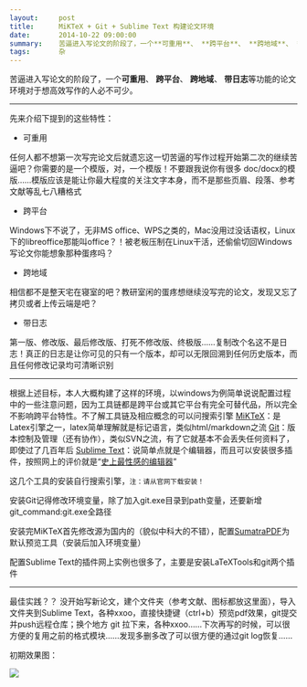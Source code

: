 ```yaml
---
layout:     post
title:      MiKTeX + Git + Sublime Text 构建论文环境
date:       2014-10-22 09:00:00
summary:    苦逼进入写论文的阶段了，一个**可重用**、 **跨平台**、 **跨地域**、 **带日志**等功能的论文环境对于想高效写作的人必不可少
tags:       杂
---
```


苦逼进入写论文的阶段了，一个**可重用**、 **跨平台**、 **跨地域**、 **带日志**等功能的论文环境对于想高效写作的人必不可少。


----------


先来介绍下提到的这些特性：

 - 可重用

任何人都不想第一次写完论文后就遗忘这一切苦逼的写作过程开始第二次的继续苦逼吧？你需要的是一个模版，对，一个模版！不要跟我说你有很多 doc/docx的模版……模版应该是能让你最大程度的关注文字本身，而不是那些页眉、段落、参考文献等乱七八糟格式

 - 跨平台

Windows下不说了，无非MS office、WPS之类的，Mac没用过没话语权，Linux下的libreoffice那能叫office？！被老板压制在Linux干活，还偷偷切回Windows写论文你能想象那种蛋疼吗？

 - 跨地域

相信都不是整天宅在寝室的吧？教研室闲的蛋疼想继续没写完的论文，发现又忘了拷贝或者上传云端是吧？

 - 带日志

第一版、修改版、最后修改版、打死不修改版、终极版……复制改个名这不是日志！真正的日志是让你可见的只有一个版本，却可以无限回溯到任何历史版本，而且任何修改记录均可清晰识别

----------

根据上述目标，本人大概构建了这样的环境，以windows为例简单说说配置过程中的一些注意问题，因为工具链都是跨平台或其它平台有完全可替代品，所以完全不影响跨平台特性。不了解工具链及相应概念的可以问搜索引擎
[MiKTeX][1]：是Latex引擎之一，latex简单理解就是标记语言，类似html/markdown之流
[Git][2]：版本控制及管理（还有协作），类似SVN之流，有了它就基本不会丢失任何资料了，即使过了几百年后
[Sublime Text][3]：说简单点就是个编辑器，而且可以安装很多插件，按照网上的评价就是“[史上最性感的编辑器][4]”


这几个工具的安装自行搜索引擎，`注：请从官网下载安装！`

安装Git记得修改环境变量，除了加入git.exe目录到path变量，还要新增
git_command:git.exe全路径

安装完MiKTeX首先修改源为国内的（貌似中科大的不错），配置[SumatraPDF][5]为默认预览工具（安装后加入环境变量）

配置Sublime Text的插件网上实例也很多了，主要是安装LaTeXTools和git两个插件


----------


最佳实践？？
没开始写新论文，建个文件夹（参考文献、图标都放这里面），导入文件夹到Sublime Text，各种xxoo，直接快捷键（ctrl+b）预览pdf效果，git提交并push远程仓库；换个地方 git 拉下来，各种xxoo……下次再写的时候，可以很方便的复用之前的格式模块……发现多删多改了可以很方便的通过git log恢复……

初期效果图：

![](http://int64ago.qiniudn.com/2014/10/23/abfddb4c-5a07-11e4-8e89-e9fb64110075.png)


  [1]: http://miktex.org/
  [2]: http://git-scm.com/
  [3]: http://www.sublimetext.com/
  [4]: http://www.w3ceasy.com/%E5%8F%B2%E4%B8%8A%E6%9C%80%E6%80%A7%E6%84%9F%E7%9A%84%E7%BC%96%E8%BE%91%E5%99%A8sublime-text-3%E7%9B%AE%E5%89%8D%E8%83%BD%E7%94%A8%E6%94%AF%E6%8C%81%E7%9A%84%E6%8F%92%E4%BB%B6%E6%8E%A8%E8%8D%90/
  [5]: http://blog.kowalczyk.info/software/sumatrapdf/free-pdf-reader.html
